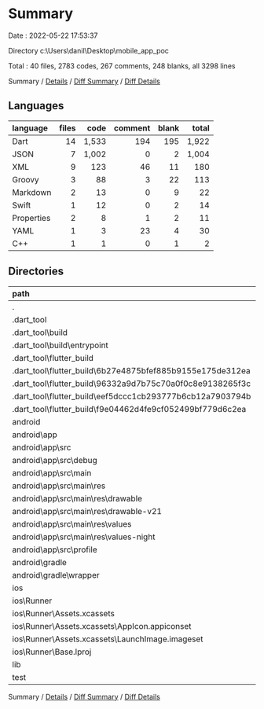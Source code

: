 # Summary

Date : 2022-05-22 17:53:37

Directory c:\Users\danil\Desktop\mobile_app_poc

Total : 40 files,  2783 codes, 267 comments, 248 blanks, all 3298 lines

Summary / [Details](details.md) / [Diff Summary](diff.md) / [Diff Details](diff-details.md)

## Languages
| language | files | code | comment | blank | total |
| :--- | ---: | ---: | ---: | ---: | ---: |
| Dart | 14 | 1,533 | 194 | 195 | 1,922 |
| JSON | 7 | 1,002 | 0 | 2 | 1,004 |
| XML | 9 | 123 | 46 | 11 | 180 |
| Groovy | 3 | 88 | 3 | 22 | 113 |
| Markdown | 2 | 13 | 0 | 9 | 22 |
| Swift | 1 | 12 | 0 | 2 | 14 |
| Properties | 2 | 8 | 1 | 2 | 11 |
| YAML | 1 | 3 | 23 | 4 | 30 |
| C++ | 1 | 1 | 0 | 1 | 2 |

## Directories
| path | files | code | comment | blank | total |
| :--- | ---: | ---: | ---: | ---: | ---: |
| . | 40 | 2,783 | 267 | 248 | 3,298 |
| .dart_tool | 6 | 97 | 8 | 16 | 121 |
| .dart_tool\build | 1 | 19 | 2 | 2 | 23 |
| .dart_tool\build\entrypoint | 1 | 19 | 2 | 2 | 23 |
| .dart_tool\flutter_build | 5 | 78 | 6 | 14 | 98 |
| .dart_tool\flutter_build\6b27e4875bfef885b9155e175de312ea | 1 | 1 | 0 | 0 | 1 |
| .dart_tool\flutter_build\96332a9d7b75c70a0f0c8e9138265f3c | 1 | 1 | 0 | 0 | 1 |
| .dart_tool\flutter_build\eef5dccc1cb293777b6cb12a7903794b | 1 | 1 | 0 | 0 | 1 |
| .dart_tool\flutter_build\f9e04462d4fe9cf052499bf779d6c2ea | 1 | 1 | 0 | 0 | 1 |
| android | 12 | 158 | 48 | 33 | 239 |
| android\app | 8 | 115 | 47 | 22 | 184 |
| android\app\src | 7 | 62 | 44 | 9 | 115 |
| android\app\src\debug | 1 | 4 | 3 | 1 | 8 |
| android\app\src\main | 5 | 54 | 38 | 7 | 99 |
| android\app\src\main\res | 4 | 26 | 32 | 6 | 64 |
| android\app\src\main\res\drawable | 1 | 4 | 7 | 2 | 13 |
| android\app\src\main\res\drawable-v21 | 1 | 4 | 7 | 2 | 13 |
| android\app\src\main\res\values | 1 | 9 | 9 | 1 | 19 |
| android\app\src\main\res\values-night | 1 | 9 | 9 | 1 | 19 |
| android\app\src\profile | 1 | 4 | 3 | 1 | 8 |
| android\gradle | 1 | 5 | 1 | 1 | 7 |
| android\gradle\wrapper | 1 | 5 | 1 | 1 | 7 |
| ios | 7 | 222 | 2 | 9 | 233 |
| ios\Runner | 7 | 222 | 2 | 9 | 233 |
| ios\Runner\Assets.xcassets | 3 | 148 | 0 | 4 | 152 |
| ios\Runner\Assets.xcassets\AppIcon.appiconset | 1 | 122 | 0 | 1 | 123 |
| ios\Runner\Assets.xcassets\LaunchImage.imageset | 2 | 26 | 0 | 3 | 29 |
| ios\Runner\Base.lproj | 2 | 61 | 2 | 2 | 65 |
| lib | 12 | 2,279 | 176 | 172 | 2,627 |
| test | 1 | 14 | 10 | 7 | 31 |

Summary / [Details](details.md) / [Diff Summary](diff.md) / [Diff Details](diff-details.md)